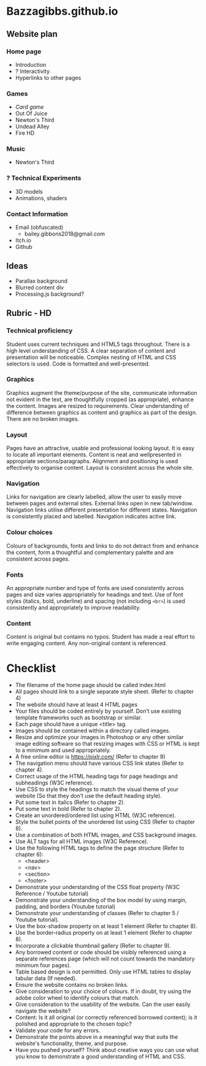 # Bazzagibbs.github.io
## Website plan
### Home page
  - Introduction
  - ? Interactivity
  - Hyperlinks to other pages

### Games
  - _Card game_
  - Out Of Juice
  - Newton's Third
  - Undead Alley
  - Fire HD

### Music
  - Newton's Third

### ? Technical Experiments
  - 3D models
  - Animations, shaders
### Contact Information
  - Email (obfuscated)
    - &#98;&#97;&#105;&#108;&#101;&#121;&#46;&#103;&#105;&#98;&#98;&#111;&#110;&#115;&#50;&#48;&#49;&#56;&#64;&#103;&#109;&#97;&#105;&#108;&#46;&#99;&#111;&#109;
  - Itch.io
  - Github
## Ideas
  - Parallax background
  - Blurred content div
  - Processing.js background?

## __Rubric - HD__
### Technical proficiency
Student uses current techniques and HTML5 tags throughout. There is a high level understanding of CSS. A clear separation of content and presentation will be noticeable. Complex nesting of HTML and CSS selectors is used. Code is formatted and well-presented.

### Graphics
Graphics augment the theme/purpose of the site, communicate information not evident in the text, are thoughtfully cropped (as appropriate), enhance the content. Images are resized to requirements. Clear understanding of difference between graphics as content and graphics as part of the design. There are no broken images. 

### Layout
Pages have an attractive, usable and professional looking layout. It is easy to locate all important elements. Content is neat and wellpresented in appropriate sections/paragraphs. Alignment and positioning is used effectively to organise content.  Layout is consistent across the whole site.

### Navigation
Links for navigation are clearly labelled, allow the user to easily move between pages and external sites. External links open in new tab/window. Navigation  links utilise different presentation for different states. Navigation is consistently placed and labelled. Navigation indicates active link.

### Colour choices
Colours of backgrounds, fonts and links to do not detract from and enhance the content, form a thoughtful and complementary palette and are consistent across pages.

### Fonts
An appropriate number and type of fonts are used consistently across pages and size varies appropriately for headings and text. Use of font styles (italics, bold, underline) and spacing (not including `<br>`) is used consistently and appropriately to improve readability. 

### Content
Content is original but contains no typos. Student has made a real effort to write engaging content. Any non-original content is referenced.

# Checklist
  - The filename of the home page should be called index.html
  - All pages should link to a single separate style sheet. (Refer to chapter 4)
  - The website should have at least 4 HTML pages
  - Your files should be coded entirely by yourself. Don’t use existing template frameworks such as bootstrap or similar.
  - Each page should have a unique \<title> tag.
  - Images should be contained within a directory called images.
  - Resize and optimize your images in Photoshop or any other similar image editing software so that resizing images with CSS or HTML is kept to a minimum and used appropriately.
  - A free online editor is https://pixlr.com/ (Refer to chapter 9)
  - The navigation menu should have various CSS link states (Refer to chapter 4).
  - Correct usage of the HTML heading tags for page headings and subheadings (W3C reference).
  - Use CSS to style the headings to match the visual theme of your website (So that they don’t use the default heading style).
  - Put some text in italics (Refer to chapter 2).
  - Put some text in bold (Refer to chapter 2).
  - Create an unordered/ordered list using HTML (W3C reference).
  - Style the bullet points of the unordered list using CSS (Refer to chapter 8).
  - Use a combination of both HTML images, and CSS background images.
  - Use ALT tags for all HTML images (W3C Reference).
  - Use the following HTML tags to define the page structure (Refer to chapter 6):
    - \<header>
    - \<nav>
    - \<section>
    - \<footer>
  - Demonstrate your understanding of the CSS float property (W3C Reference / Youtube tutorial)
  - Demonstrate your understanding of the box model by using margin, padding, and borders (Youtube tutorial)
  - Demonstrate your understanding of classes (Refer to chapter 5 / Youtube tutorial).
  - Use the box-shadow property on at least 1 element (Refer to chapter 8).
  - Use the border-radius property on at least 1 element (Refer to chapter 8).
  - Incorporate a clickable thumbnail gallery (Refer to chapter 9).
  - Any borrowed content or code should be visibly referenced using a separate references page (which will not count towards the mandatory minimum four pages).
  - Table based design is not permitted. Only use HTML tables to display tabular data (If needed).
  - Ensure the website contains no broken links.
  - Give consideration to your choice of colours. If in doubt, try using the adobe color wheel to identify colours that match.
  - Give consideration to the usability of the website. Can the user easily navigate the website?
  - Content: Is it all original (or correctly referenced borrowed content); is it polished and appropriate to the chosen topic?
  - Validate your code for any errors.
  - Demonstrate the points above in a meaningful way that suits the website's functionality, theme, and purpose.
  - Have you pushed yourself? Think about creative ways you can use what you know to demonstrate a good understanding of HTML and CSS.